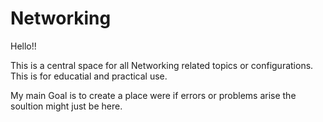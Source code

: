 # Networking

Hello!!

This is a central space for all Networking related topics or configurations. 
This is for educatial and practical use. 

My main Goal is to create a place were if errors or problems arise the soultion might just be here. 


